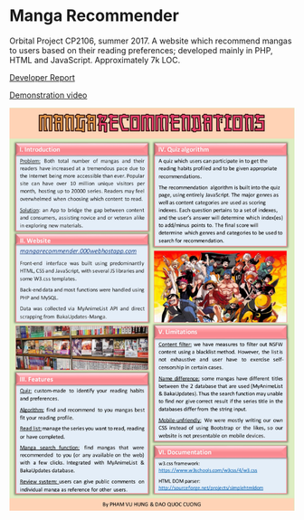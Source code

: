 # Manga Recommender
Orbital Project CP2106, summer 2017. A website which recommend mangas to users based on their reading preferences; developed mainly in PHP, HTML and JavaScript. Approximately 7k LOC.

[Developer Report](https://drive.google.com/open?id=1HLDpCX1pqoluCbAN5D6Bz9UR5C1ONsdt)

[Demonstration video](https://drive.google.com/file/d/0B-JZMBKPVbDWQ0d2YWNiZjFtSHc/view?usp=sharing)

![Poster](docs/poster.jpg?raw=true "Poster")

